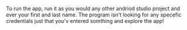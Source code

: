 To run the app, run it as you would any other andriod studio project and ever your first and last name. 
The program isn't looking for any specefic credentials just that you'v entered somthing and explore the app! 
